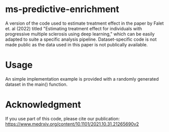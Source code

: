 # ms-predictive-enrichment
A version of the code used to estimate treatment effect in the paper by Falet et. al (2022) titled "Estimating treatment effect for individuals with progressive multiple sclerosis using deep learning," which can be easily adapted to suite a specific analysis pipeline. Dataset-specific code is not made public as the data used in this paper is not publically available.

# Usage
An simple implementation example is provided with a randomly generated dataset in the main() function.

# Acknowledgment
If you use part of this code, please cite our publication: https://www.medrxiv.org/content/10.1101/2021.10.31.21265690v2
